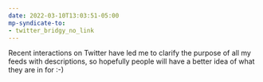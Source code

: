 ```yaml
---
date: 2022-03-10T13:03:51-05:00
mp-syndicate-to:
- twitter_bridgy_no_link
---
```


Recent interactions on Twitter have led me to clarify the purpose of all my
feeds with descriptions, so hopefully people will have a better idea of what
they are in for :-)

